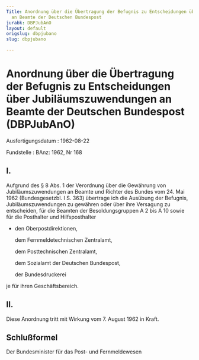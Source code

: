 ```yaml
---
Title: Anordnung über die Übertragung der Befugnis zu Entscheidungen über Jubiläumszuwendungen
  an Beamte der Deutschen Bundespost
jurabk: DBPJubAnO
layout: default
origslug: dbpjubano
slug: dbpjubano

---
```


# Anordnung über die Übertragung der Befugnis zu Entscheidungen über Jubiläumszuwendungen an Beamte der Deutschen Bundespost (DBPJubAnO)

Ausfertigungsdatum
:   1962-08-22

Fundstelle
:   BAnz: 1962, Nr 168

## I.

Aufgrund des § 8 Abs. 1 der Verordnung über die Gewährung von
Jubiläumszuwendungen an Beamte und Richter des Bundes vom 24. Mai 1962
(Bundesgesetzbl. I S. 363) übertrage ich die Ausübung der Befugnis,
Jubiläumszuwendungen zu gewähren oder über ihre Versagung zu
entscheiden, für die Beamten der Besoldungsgruppen A 2 bis A 10 sowie
für die Posthalter und Hilfsposthalter

*   den Oberpostdirektionen,

    dem Fernmeldetechnischen Zentralamt,

    dem Posttechnischen Zentralamt,

    dem Sozialamt der Deutschen Bundespost,

    der Bundesdruckerei



je für ihren Geschäftsbereich.

## II.

Diese Anordnung tritt mit Wirkung vom 7. August 1962 in Kraft.

## Schlußformel

Der Bundesminister für das Post- und Fernmeldewesen

